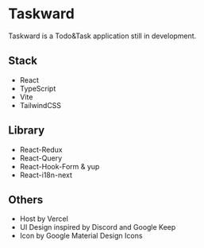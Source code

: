 # Taskward

Taskward is a Todo&Task application still in development.

## Stack

- React
- TypeScript
- Vite
- TailwindCSS

## Library

- React-Redux
- React-Query
- React-Hook-Form & yup
- React-i18n-next

## Others

- Host by Vercel
- UI Design inspired by Discord and Google Keep
- Icon by Google Material Design Icons
